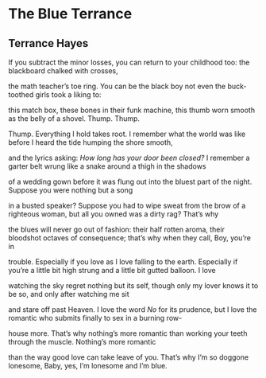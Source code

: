 # The Blue Terrance
## Terrance Hayes
If you subtract the minor losses,
you can return to your childhood too:
the blackboard chalked with crosses,

the math teacher’s toe ring. You
can be the black boy not even the buck-
toothed girls took a liking to:

this match box, these bones in their funk
machine, this thumb worn smooth
as the belly of a shovel. Thump. Thump.

Thump. Everything I hold takes root.
I remember what the world was like before
I heard the tide humping the shore smooth,

and the lyrics asking: _How long has your door_
 _been closed?_ I remember a garter belt wrung
like a snake around a thigh in the shadows

of a wedding gown before it was flung
out into the bluest part of the night.
Suppose you were nothing but a song

in a busted speaker? Suppose you had to wipe
sweat from the brow of a righteous woman,
but all you owned was a dirty rag? That’s why

the blues will never go out of fashion:
their half rotten aroma, their bloodshot octaves of
consequence; that’s why when they call, Boy, you’re in

trouble. Especially if you love as I love
falling to the earth. Especially if you’re a little bit
high strung and a little bit gutted balloon. I love

watching the sky regret nothing but its
self, though only my lover knows it to be so,
and only after watching me sit

and stare off past Heaven. I love the word _No_
for its prudence, but I love the romantic
who submits finally to sex in a burning row-

house more. That’s why nothing’s more romantic
than working your teeth through
the muscle. Nothing’s more romantic

than the way good love can take leave of you.
That’s why I’m so doggone lonesome, Baby,
yes, I’m lonesome and I’m blue.